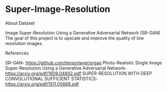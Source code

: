 # Super-Image-Resolution

About Dataset

Image Super-Resolution Using a Generative Adversarial Network (SR-GAN)
The goal of this project is to upscale and improve the quality of low resolution images.

References

SR-GAN- https://github.com/tensorlayer/srgan
Photo-Realistic Single Image Super-Resolution Using a Generative Adversarial Network- https://arxiv.org/pdf/1609.04802.pdf
SUPER-RESOLUTION WITH DEEP CONVOLUTIONAL SUFFICIENT STATISTICS- https://arxiv.org/pdf/1511.05666.pdf
